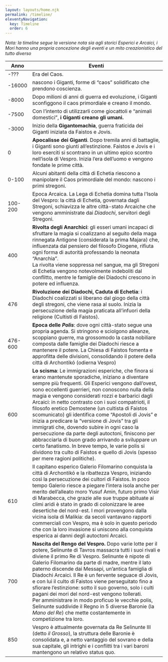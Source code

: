 ```yaml
---
layout: layouts/home.njk
permalink: /timeline/
eleventyNavigation:
  key: Timeline
  order: 6
---
```


_Nota: la timeline segue la versione nota sia agli storici Esperici e Arcaici, i Mori hanno una propria concezione degli eventi e un mito creazionistico del tutto diverso_

<table id=timeline>
<thead>
  <tr>
    <th>Anno</th>
    <th>Eventi</th>
  </tr>
</thead>
<tbody>
  <tr>
    <td>-???</td>
    <td>Era del Caos.</td>
  </tr>
  <tr>
    <td>-16000</td>
    <td>nascono i Giganti, forme di “caos” solidificato che prendono coscienza.</td>
  </tr>
  <tr>
    <td>-8000</td>
    <td>Dopo milioni di anni di guerra ed evoluzione, i Giganti sconfiggono il caos primordiale e creano il mondo.</td>
  </tr>
  <tr>
    <td>-7500</td>
    <td>Con l’intento di utilizzarli come giocattoli e “animali domestici”, <b>i Giganti creano gli umani.</b></td>
  </tr>
  <tr>
    <td>-3000</td>
    <td>Inizio della <b>Gigantomachia</b>, guerra fraticida dei Giganti iniziata da Faistos e Jovis.</td>
  </tr>
  <tr>
    <td>0</td>
    <td><b>Apocalisse dei Giganti</b>. Dopo tremila anni di battaglie, i Giganti sono giunti all’estinzione. Faistos e Jovis e i loro eserciti si scontrano in un ultimo epico scontro nell’isola di Vespro. Inizia l’era dell’uomo e vengono fondate le prime città.</td>
  </tr>
  <tr>
    <td>0-100</td>
    <td>Alcuni abitanti della città di Echetia riescono a manipolare il Caos primordiale del mondo: nascono i primi stregoni.</td>
  </tr>
  <tr>
    <td>100-200</td>
    <td>Epoca Arcaica. La Lega di Echetia domina tutta l'Isola del Vespro: la città di Echetia, governata dagli Stregoni, schiavizza le altre città-stato Arcaiche che vengono amministrate dai <i>Diadochi</i>, servitori degli Stregoni.</td>
  </tr>
  <tr>
    <td>400</td>
    <td><b>Rivolta degli Anarchici</b>: gli esseri umani incapaci di sfruttare la magia si coalizzano al seguito della maga rinnegata Antigone (considerata la prima Majara) che, influenzata dal pensiero del filosofo Diogene, rifiuta ogni forma di autorità professando la neonata “Anarchia”.<br>
    La rivolta viene soppressa nel sangue, ma gli Stregoni di Echetia vengono notevolmente indeboliti dal conflitto, mentre le famiglie dei Diadochi crescono in potere ed influenza.</td>
  </tr>
  <tr>
    <td>476</td>
    <td><b>Rivoluzione dei Diadochi, Caduta di Echetia</b>: i Diadochi coalizzati si liberano dal giogo della città degli stregoni, che viene rasa al suolo. Inizia la persecuzione della magia praticata all’infuori della religione (Cultisti di Faistos).</td>
  </tr>
  <tr>
    <td>476-600</td>
    <td><b>Epoca delle <i>Polis</i></b>: dove ogni città-stato segue una propria agenda. Si stringono e sciolgono alleanze, scoppiano guerre, ma grossomodo la casta nobiliare composta dalle famiglie dei Diadochi riesce a mantenere il potere. La Chiesa di Faistos fomenta e approfitta delle divisioni, consolidando il potere della città di Archontikó (odierna Vespro)</td>
  </tr>
  <tr>
    <td>600</td>
    <td><b>Lo scisma</b>: Le immigrazioni esperiche, che finora si erano mantenute sporadiche, iniziano a diventare sempre più frequenti. Gli Esperici vengono dall’ovest, sono eccellenti guerrieri, non conoscono nulla della magia e vengono considerati rozzi e barbarici dagli Arcaici: in netto contrasto con i suoi compatrioti, il filosofo eretico Demostene (un cultista di Faistos scomunicato) gli identifica come “Apostoli di Jovis” e inizia a predicare la “versione di Jovis” tra gli immigrati che, dovendo subire in ogni caso la persecuzione da parte degli autoctoni, finiscono per abbracciarla di buon grado arrivando a sviluppare un certo fanatismo. In breve tempo, le varie polis si dividono tra culto di Faistos e quello di Jovis (spesso per mere ragioni politiche).</td>
  </tr>
  <tr>
    <td>610</td>
    <td>Il capitano esperico Galerio Filomarino conquista la città di Archontikó e la ribattezza Vespro, iniziando così la persecuzione dei cultori di Faistos. In poco tempo Galerio riesce a piegare l’intera isola anche per merito dell’alleato moro Yusuf Amin, futuro primo Visir di Marabecca, che grazie alle sue truppe abituate ai climi aridi è stato in grado di colonizzare le aree desertiche del nord-est. I mori provengono dalla vicina isola di Malikia: da secoli vantavano rapporti commerciali con Vespro, ma è solo in questo periodo che con la loro invasione si uniscono alla conquista esperica ai danni degli autoctoni Arcaici.</td>
  </tr>
  <tr>
    <td>700</td>
    <td><b>Nascita del Rengo del Vespro.</b> Dopo varie lotte per il potere, Selinunte di Tavros massacra tutti i suoi rivali e diviene il primo Re di Vespro. Selinunte è nipote di Galerio Filomarino da parte di madre, mentre il lato paterno discende dai Messapi, un’antica famiglia di Diadochi Arcaici. Il Re è un fervente seguace di Jovis, e con lui il culto di Faistos viene perseguitato fino a sfiorare l’estinzione: sotto il suo governo, solo i culti pagani dei mori del nord-est vengono tollerati.<br>
    Per amministrare in modo proficuo le vecchie polis, Selinunte suddivide il Regno in 5 diverse Baronie (la <i>Mano del Re</i>) che mette costantemente in competizione tra loro.</td>
  </tr>
  <tr>
    <td>850</td>
    <td>Vespro è attualmente governata da Re Selinunte III (detto <i>il Grosso</i>), la struttura delle Baronie è consolidata e, a netto vantaggio del sovrano e della sua capitale, gli intrighi e i conflitti tra i vari baroni mantengono un relativo status quo.</td>
  </tr>
</tbody>
</table>

